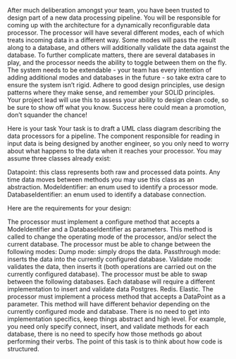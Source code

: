 After much deliberation amongst your team, you have been trusted to design part of a new data processing pipeline. You will be responsible for coming up with the architecture for a dynamically reconfigurable data processor. The processor will have several different modes, each of which treats incoming data in a different way. Some modes will pass the result along to a database, and others will additionally validate the data against the database. To further complicate matters, there are several databases in play, and the processor needs the ability to toggle between them on the fly. The system needs to be extendable - your team has every intention of adding additional modes and databases in the future - so take extra care to ensure the system isn’t rigid. Adhere to good design principles, use design patterns where they make sense, and remember your SOLID principles. Your project lead will use this to assess your ability to design clean code, so be sure to show off what you know. Success here could mean a promotion, don’t squander the chance!

Here is your task
Your task is to draft a UML class diagram describing the data processors for a pipeline. The component responsible for reading in input data is being designed by another engineer, so you only need to worry about what happens to the data when it reaches your processor. You may assume three classes already exist:

Datapoint: this class represents both raw and processed data points. Any time data moves between methods you may use this class as an abstraction.
ModeIdentifier: an enum used to identify a processor mode.
DatabaseIdentifier: an enum used to identify a database connection.

Here are the requirements for your design:

The processor must implement a configure method that accepts a ModeIdentifier and a DatabaseIdentifier as parameters.
This method is called to change the operating mode of the processor, and/or select the current database.
The processor must be able to change between the following modes:
Dump mode: simply drops the data.
Passthrough mode: inserts the data into the currently configured database.
Validate mode: validates the data, then inserts it (both operations are carried out on the currently configured database).
The processor must be able to swap between the following databases. Each database will require a different implementation to insert and validate data
Postgres.
Redis.
Elastic.
The processor must implement a process method that accepts a DataPoint as a parameter.
This method will have different behavior depending on the currently configured mode and database.
There is no need to get into implementation specifics, keep things abstract and high level. For example, you need only specify connect, insert, and validate methods for each database, there is no need to specify how those methods go about performing their verbs. The point of this task is to think about how code is structured.
